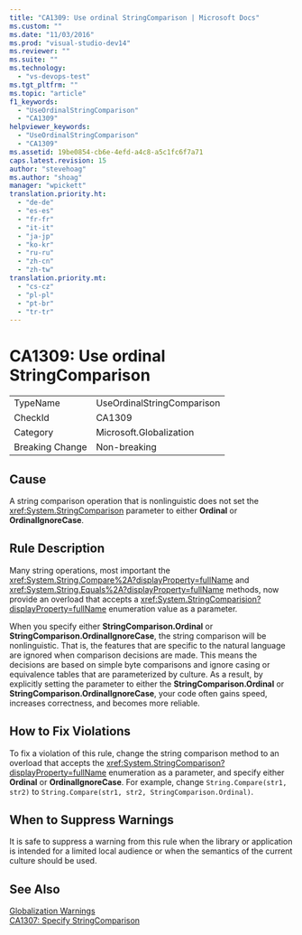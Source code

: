 ```yaml
---
title: "CA1309: Use ordinal StringComparison | Microsoft Docs"
ms.custom: ""
ms.date: "11/03/2016"
ms.prod: "visual-studio-dev14"
ms.reviewer: ""
ms.suite: ""
ms.technology: 
  - "vs-devops-test"
ms.tgt_pltfrm: ""
ms.topic: "article"
f1_keywords: 
  - "UseOrdinalStringComparison"
  - "CA1309"
helpviewer_keywords: 
  - "UseOrdinalStringComparison"
  - "CA1309"
ms.assetid: 19be0854-cb6e-4efd-a4c8-a5c1fc6f7a71
caps.latest.revision: 15
author: "stevehoag"
ms.author: "shoag"
manager: "wpickett"
translation.priority.ht: 
  - "de-de"
  - "es-es"
  - "fr-fr"
  - "it-it"
  - "ja-jp"
  - "ko-kr"
  - "ru-ru"
  - "zh-cn"
  - "zh-tw"
translation.priority.mt: 
  - "cs-cz"
  - "pl-pl"
  - "pt-br"
  - "tr-tr"
---
```

# CA1309: Use ordinal StringComparison
|||  
|-|-|  
|TypeName|UseOrdinalStringComparison|  
|CheckId|CA1309|  
|Category|Microsoft.Globalization|  
|Breaking Change|Non-breaking|  
  
## Cause  
 A string comparison operation that is nonlinguistic does not set the <xref:System.StringComparison> parameter to either **Ordinal** or **OrdinalIgnoreCase**.  
  
## Rule Description  
 Many string operations, most important the <xref:System.String.Compare%2A?displayProperty=fullName> and <xref:System.String.Equals%2A?displayProperty=fullName> methods, now provide an overload that accepts a <xref:System.StringComparision?displayProperty=fullName> enumeration value as a parameter.  
  
 When you specify either **StringComparison.Ordinal** or **StringComparison.OrdinalIgnoreCase**, the string comparison will be nonlinguistic. That is, the features that are specific to the natural language are ignored when comparison decisions are made. This means the decisions are based on simple byte comparisons and ignore casing or equivalence tables that are parameterized by culture. As a result, by explicitly setting the parameter to either the **StringComparison.Ordinal** or **StringComparison.OrdinalIgnoreCase**, your code often gains speed, increases correctness, and becomes more reliable.  
  
## How to Fix Violations  
 To fix a violation of this rule, change the string comparison method to an overload that accepts the <xref:System.StringComparison?displayProperty=fullName> enumeration as a parameter, and specify either **Ordinal** or **OrdinalIgnoreCase**. For example, change `String.Compare(str1, str2)` to `String.Compare(str1, str2, StringComparison.Ordinal)`.  
  
## When to Suppress Warnings  
 It is safe to suppress a warning from this rule when the library or application is intended for a limited local audience or when the semantics of the current culture should be used.  
  
## See Also  
 [Globalization Warnings](../code-quality/globalization-warnings.md)   
 [CA1307: Specify StringComparison](../code-quality/ca1307-specify-stringcomparison.md)